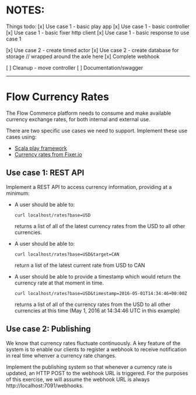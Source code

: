 # NOTES:

Things todo:
[x] Use case 1 - basic play app
[x] Use case 1 - basic controller
[x] Use case 1 - basic fixer http client
[x] Use case 1 - basic response to use case 1

[x] Use case 2 - create timed actor
[x] Use case 2 - create database for storage // wrapped around the axle here
[x] Complete webhook

[ ] Cleanup - move controller
[ ] Documentation/swagger



--------------------------------------

# Flow Currency Rates

The Flow Commerce platform needs to consume and make available
currency exchange rates, for both internal and external use.

There are two specific use cases we need to support. Implement these
use cases using:

  - [Scala play framework](https://www.playframework.com/)
  - [Currency rates from Fixer.io](http://fixer.io/)

## Use case 1: REST API

Implement a REST API to access currency information, providing at a
minimum:

  - A user should be able to:

        curl localhost/rates?base=USD

    returns a list of all of the latest currency rates from the USD to
    all other currencies.

  - A user should be able to:

        curl localhost/rates?base=USD&target=CAN

    return a list of the latest current rate from USD to CAN

  - A user should be able to provide a timestamp which would
    return the currency rate at that moment in time.

        curl localhost/rates?base=USD&timestamp=2016-05-01T14:34:46+00:00Z

    returns a list of all of the currency rates from the USD to all
    other currencies at this time (May 1, 2016 at 14:34:46 UTC in this
    example)


## Use case 2: Publishing

We know that currency rates fluctuate continuously. A key feature of
the system is to enable our clients to register a webhook to receive
notification in real time whenver a currency rate changes.

Implement the publishing system so that whenever a currency rate is
updated, an HTTP POST to the webhook URL is triggered. For the
purposes of this exercise, we will assume the webhook URL is always
http://localhost:7091/webhooks.
